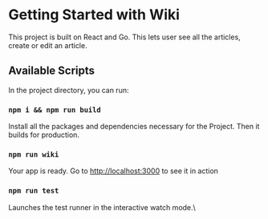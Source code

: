 # Getting Started with Wiki

This project is built on React and Go. This lets user see all the articles, create or edit an article.

## Available Scripts

In the project directory, you can run:

### `npm i && npm run build`

Install all the packages and dependencies necessary for the Project.
Then it builds for production.

### `npm run wiki`

Your app is ready. Go to
[http://localhost:3000](http://localhost:3000) to see it in action

### `npm run test`

Launches the test runner in the interactive watch mode.\
